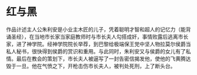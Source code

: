 #  红与黑

作品计述主人公朱利安是小业主木匠的儿子，凭着聪明才智和超人的记忆力（能背诵圣经），在当地市长家当家庭教师时与市长夫人勾搭成奸，事情败露后逃离市长家，进了神学院。经神学院院长举荐，到巴黎给极端保王党中坚人物拉莫尔侯爵当私人秘书，很快得到侯爵的赏识和重用。与此同时，朱利安又与侯爵的女儿有了私情。最后在教会的策划下，市长夫人被逼写了一封告密信揭发他，使他的飞黄腾达毁于一旦。他在气愤之下，开枪击伤市长夫人，被判处死刑，上了断头台。
